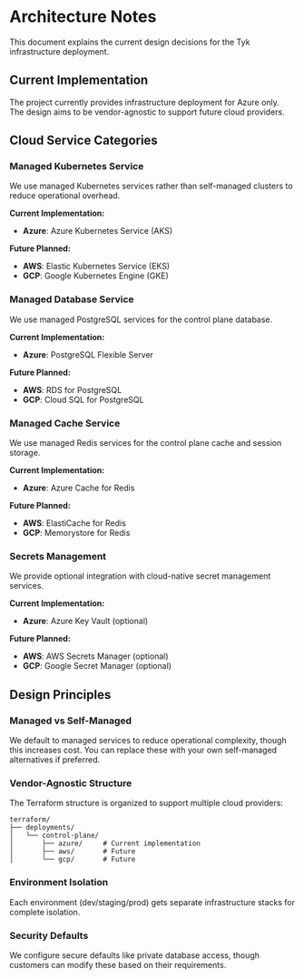 # Architecture Notes

This document explains the current design decisions for the Tyk infrastructure deployment.

## Current Implementation

The project currently provides infrastructure deployment for Azure only. The design aims to be vendor-agnostic to support future cloud providers.

## Cloud Service Categories

### Managed Kubernetes Service
We use managed Kubernetes services rather than self-managed clusters to reduce operational overhead.

**Current Implementation:**
- **Azure**: Azure Kubernetes Service (AKS)

**Future Planned:**
- **AWS**: Elastic Kubernetes Service (EKS)
- **GCP**: Google Kubernetes Engine (GKE)

### Managed Database Service
We use managed PostgreSQL services for the control plane database.

**Current Implementation:**
- **Azure**: PostgreSQL Flexible Server

**Future Planned:**
- **AWS**: RDS for PostgreSQL
- **GCP**: Cloud SQL for PostgreSQL

### Managed Cache Service
We use managed Redis services for the control plane cache and session storage.

**Current Implementation:**
- **Azure**: Azure Cache for Redis

**Future Planned:**
- **AWS**: ElastiCache for Redis
- **GCP**: Memorystore for Redis

### Secrets Management
We provide optional integration with cloud-native secret management services.

**Current Implementation:**
- **Azure**: Azure Key Vault (optional)

**Future Planned:**
- **AWS**: AWS Secrets Manager (optional)
- **GCP**: Google Secret Manager (optional)

## Design Principles

### Managed vs Self-Managed
We default to managed services to reduce operational complexity, though this increases cost. You can replace these with your own self-managed alternatives if preferred.

### Vendor-Agnostic Structure
The Terraform structure is organized to support multiple cloud providers:
```
terraform/
├── deployments/
│   └── control-plane/
│       ├── azure/     # Current implementation
│       ├── aws/       # Future
│       └── gcp/       # Future
```

### Environment Isolation
Each environment (dev/staging/prod) gets separate infrastructure stacks for complete isolation.

### Security Defaults
We configure secure defaults like private database access, though customers can modify these based on their requirements.

